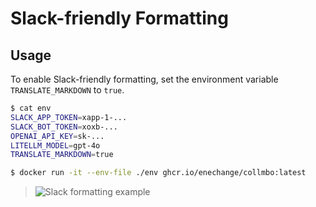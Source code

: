 # Slack-friendly Formatting

## Usage

To enable Slack-friendly formatting, set the environment variable `TRANSLATE_MARKDOWN` to `true`.

```sh
$ cat env
SLACK_APP_TOKEN=xapp-1-...
SLACK_BOT_TOKEN=xoxb-...
OPENAI_API_KEY=sk-...
LITELLM_MODEL=gpt-4o
TRANSLATE_MARKDOWN=true

$ docker run -it --env-file ./env ghcr.io/enechange/collmbo:latest
```

> ![Slack formatting example](https://github.com/user-attachments/assets/6d73ed53-2849-4370-acb3-62694c05f86f)
